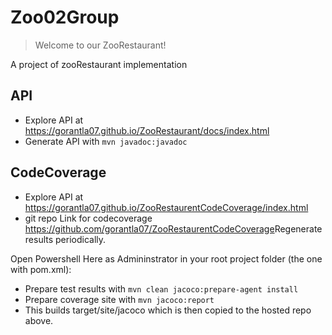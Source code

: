 # Zoo02Group

> Welcome to our ZooRestaurant! 

A project of zooRestaurant implementation 

## API

- Explore API at <https://gorantla07.github.io/ZooRestaurant/docs/index.html>
- Generate API with `mvn javadoc:javadoc`

## CodeCoverage

- Explore API at <https://gorantla07.github.io/ZooRestaurentCodeCoverage/index.html>
- git repo Link for codecoverage <https://github.com/gorantla07/ZooRestaurentCodeCoverage>Regenerate results periodically.

Open Powershell Here as Admininstrator in your root project folder (the one with pom.xml):
- Prepare test results with `mvn clean jacoco:prepare-agent install`
- Prepare coverage site with `mvn jacoco:report` 
- This builds target/site/jacoco which is then copied to the hosted repo above.
